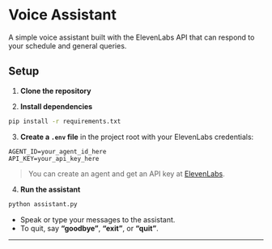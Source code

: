 # Voice Assistant

A simple voice assistant built with the ElevenLabs API that can respond to your schedule and general queries.

## Setup

1. **Clone the repository**

2. **Install dependencies**

```bash
pip install -r requirements.txt
```

3. **Create a `.env` file** in the project root with your ElevenLabs credentials:

```
AGENT_ID=your_agent_id_here
API_KEY=your_api_key_here
```

> You can create an agent and get an API key at [ElevenLabs](https://elevenlabs.io/).

4. **Run the assistant**

```bash
python assistant.py
```

- Speak or type your messages to the assistant.
- To quit, say **“goodbye”**, **“exit”**, or **“quit”**.

---
